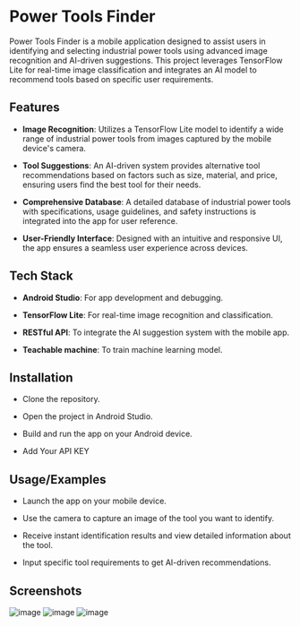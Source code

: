 
# Power Tools Finder

Power Tools Finder is a mobile application designed to assist users in identifying and selecting industrial power tools using advanced image recognition and AI-driven suggestions. This project leverages TensorFlow Lite for real-time image classification and integrates an AI model to recommend tools based on specific user requirements.


## Features

- **Image Recognition**: Utilizes a TensorFlow Lite model to identify a wide range of industrial power tools from images captured by the mobile device's camera.

- **Tool Suggestions**: An AI-driven system provides alternative tool recommendations based on factors such as size, material, and price, ensuring users find the best tool for their needs.

- **Comprehensive Database**: A detailed database of industrial power tools with specifications, usage guidelines, and safety instructions is integrated into the app for user reference.

- **User-Friendly Interface**: Designed with an intuitive and responsive UI, the app ensures a seamless user experience across devices.


## Tech Stack

- **Android Studio**: For app development and debugging.

- **TensorFlow Lite**: For real-time image recognition and classification.

- **RESTful API**: To integrate the AI suggestion system with the mobile app.

- **Teachable machine**: To train machine learning model.



## Installation

- Clone the repository.

- Open the project in Android Studio.

- Build and run the app on your Android device.

- Add Your API KEY
## Usage/Examples

- Launch the app on your mobile device.

- Use the camera to capture an image of the tool you want to identify.

- Receive instant identification results and view detailed information about the tool.

- Input specific tool requirements to get AI-driven recommendations.


## Screenshots

![image](https://github.com/user-attachments/assets/75abb1de-fb1a-462a-b109-2dd5e58a1c26)
![image](https://github.com/user-attachments/assets/951d7440-5afb-429e-8596-1b055605d575)
![image](https://github.com/user-attachments/assets/b223e8d1-335d-4cfe-af2e-adcd359c925d)




